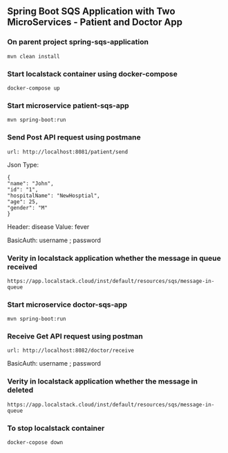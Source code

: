 
## Spring Boot SQS Application with Two MicroServices - Patient and Doctor App


### On parent project spring-sqs-application
```
mvn clean install
```

### Start localstack container using docker-compose
```
docker-compose up
```

### Start microservice patient-sqs-app
```
mvn spring-boot:run
```

### Send Post API request using postmane
```
url: http://localhost:8081/patient/send
```
Json Type:
```
{
"name": "John",
"id": "1",
"hospitalName": "NewHosptial",
"age": 25,
"gender": "M"
}
```
Header: disease
Value: fever

BasicAuth: username <patient>; password <password>

### Verity in localstack application whether the message in queue received

```
https://app.localstack.cloud/inst/default/resources/sqs/message-in-queue
```

### Start microservice doctor-sqs-app
```
mvn spring-boot:run
```

### Receive Get API request using postman
```
url: http://localhost:8082/doctor/receive
```
BasicAuth: username <doctor>; password <password>

### Verity in localstack application whether the message in deleted
```
https://app.localstack.cloud/inst/default/resources/sqs/message-in-queue
```

### To stop localstack container
```
docker-copose down
```